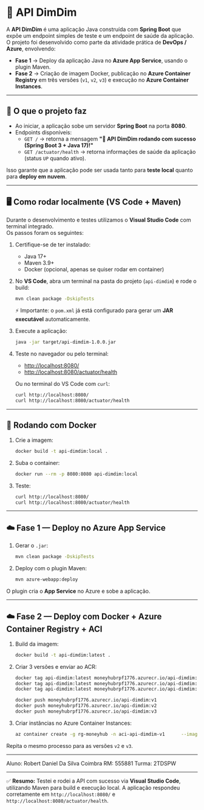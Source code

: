 # 🚀 API DimDim

A **API DimDim** é uma aplicação Java construída com **Spring Boot** que expõe um endpoint simples de teste e um endpoint de saúde da aplicação.  
O projeto foi desenvolvido como parte da atividade prática de **DevOps / Azure**, envolvendo:

- **Fase 1** → Deploy da aplicação Java no **Azure App Service**, usando o plugin Maven.  
- **Fase 2** → Criação de imagem Docker, publicação no **Azure Container Registry** em três versões (`v1`, `v2`, `v3`) e execução no **Azure Container Instances**.

---

## 📌 O que o projeto faz

- Ao iniciar, a aplicação sobe um servidor **Spring Boot** na porta **8080**.  
- Endpoints disponíveis:  
  - `GET /` → retorna a mensagem **"🚀 API DimDim rodando com sucesso (Spring Boot 3 + Java 17)!"**  
  - `GET /actuator/health` → retorna informações de saúde da aplicação (status `UP` quando ativo).

Isso garante que a aplicação pode ser usada tanto para **teste local** quanto para **deploy em nuvem**.

---

## 🖥️ Como rodar localmente (VS Code + Maven)

Durante o desenvolvimento e testes utilizamos o **Visual Studio Code** com terminal integrado.  
Os passos foram os seguintes:

1. Certifique-se de ter instalado:
   - Java 17+
   - Maven 3.9+
   - Docker (opcional, apenas se quiser rodar em container)

2. No **VS Code**, abra um terminal na pasta do projeto (`api-dimdim`) e rode o build:
   ```bash
   mvn clean package -DskipTests
   ```

   ⚡ Importante: o `pom.xml` já está configurado para gerar um **JAR executável** automaticamente.

3. Execute a aplicação:
   ```bash
   java -jar target/api-dimdim-1.0.0.jar
   ```

4. Teste no navegador ou pelo terminal:
   - [http://localhost:8080/](http://localhost:8080/)
   - [http://localhost:8080/actuator/health](http://localhost:8080/actuator/health)

   Ou no terminal do VS Code com `curl`:
   ```bash
   curl http://localhost:8080/
   curl http://localhost:8080/actuator/health
   ```

---

## 🐳 Rodando com Docker

1. Crie a imagem:
   ```bash
   docker build -t api-dimdim:local .
   ```

2. Suba o container:
   ```bash
   docker run --rm -p 8080:8080 api-dimdim:local
   ```

3. Teste:
   ```bash
   curl http://localhost:8080/
   curl http://localhost:8080/actuator/health
   ```

---

## ☁️ Fase 1 — Deploy no Azure App Service

1. Gerar o `.jar`:
   ```bash
   mvn clean package -DskipTests
   ```

2. Deploy com o plugin Maven:
   ```bash
   mvn azure-webapp:deploy
   ```

O plugin cria o **App Service** no Azure e sobe a aplicação.

---

## ☁️ Fase 2 — Deploy com Docker + Azure Container Registry + ACI

1. Build da imagem:
   ```bash
   docker build -t api-dimdim:latest .
   ```

2. Criar 3 versões e enviar ao ACR:
   ```bash
   docker tag api-dimdim:latest moneyhubrpf1776.azurecr.io/api-dimdim:v1
   docker tag api-dimdim:latest moneyhubrpf1776.azurecr.io/api-dimdim:v2
   docker tag api-dimdim:latest moneyhubrpf1776.azurecr.io/api-dimdim:v3

   docker push moneyhubrpf1776.azurecr.io/api-dimdim:v1
   docker push moneyhubrpf1776.azurecr.io/api-dimdim:v2
   docker push moneyhubrpf1776.azurecr.io/api-dimdim:v3
   ```

3. Criar instâncias no Azure Container Instances:
   ```bash
   az container create -g rg-moneyhub -n aci-api-dimdim-v1      --image moneyhubrpf1776.azurecr.io/api-dimdim:v1      --registry-login-server moneyhubrpf1776.azurecr.io      --registry-username <USERNAME> --registry-password <PASSWORD>      --cpu 1 --memory 1 --ports 8080 --ip-address Public
   ```

Repita o mesmo processo para as versões `v2` e `v3`.

---

Aluno: Robert Daniel Da Silva Coimbra
RM: 555881
Turma: 2TDSPW

---

✅ **Resumo:** Testei e rodei a API com sucesso via **Visual Studio Code**, utilizando Maven para build e execução local. A aplicação respondeu corretamente em `http://localhost:8080/` e `http://localhost:8080/actuator/health`.
